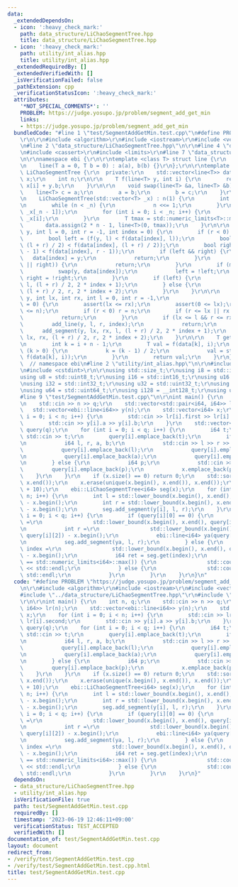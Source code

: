 ```yaml
---
data:
  _extendedDependsOn:
  - icon: ':heavy_check_mark:'
    path: data_structure/LiChaoSegmentTree.hpp
    title: data_structure/LiChaoSegmentTree.hpp
  - icon: ':heavy_check_mark:'
    path: utility/int_alias.hpp
    title: utility/int_alias.hpp
  _extendedRequiredBy: []
  _extendedVerifiedWith: []
  _isVerificationFailed: false
  _pathExtension: cpp
  _verificationStatusIcon: ':heavy_check_mark:'
  attributes:
    '*NOT_SPECIAL_COMMENTS*': ''
    PROBLEM: https://judge.yosupo.jp/problem/segment_add_get_min
    links:
    - https://judge.yosupo.jp/problem/segment_add_get_min
  bundledCode: "#line 1 \"test/SegmentAddGetMin.test.cpp\"\n#define PROBLEM \"https://judge.yosupo.jp/problem/segment_add_get_min\"\
    \r\n\r\n#include <algorithm>\r\n#include <iostream>\r\n#include <vector>\r\n\r\
    \n#line 2 \"data_structure/LiChaoSegmentTree.hpp\"\n\r\n#line 4 \"data_structure/LiChaoSegmentTree.hpp\"\
    \n#include <cassert>\r\n#include <limits>\r\n#line 7 \"data_structure/LiChaoSegmentTree.hpp\"\
    \n\r\nnamespace ebi {\r\n\r\ntemplate <class T> struct line {\r\n    T a, b;\r\
    \n    line(T a = 0, T b = 0) : a(a), b(b) {}\r\n};\r\n\r\ntemplate <class T> struct\
    \ LiChaoSegmentTree {\r\n  private:\r\n    std::vector<line<T>> data;\r\n    std::vector<T>\
    \ x;\r\n    int n;\r\n\r\n    T f(line<T> y, int i) {\r\n        return y.a *\
    \ x[i] + y.b;\r\n    }\r\n\r\n    void swap(line<T> &a, line<T> &b) {\r\n    \
    \    line<T> c = a;\r\n        a = b;\r\n        b = c;\r\n    }\r\n\r\n  public:\r\
    \n    LiChaoSegmentTree(std::vector<T> _x) : n(1) {\r\n        int _n = _x.size();\r\
    \n        while (n < _n) {\r\n            n <<= 1;\r\n        }\r\n        x.assign(n,\
    \ _x[_n - 1]);\r\n        for (int i = 0; i < _n; i++) {\r\n            x[i] =\
    \ _x[i];\r\n        }\r\n        T tmax = std::numeric_limits<T>::max();\r\n \
    \       data.assign(2 * n - 1, line<T>(0, tmax));\r\n    }\r\n\r\n    void add_line(line<T>\
    \ y, int l = 0, int r = -1, int index = 0) {\r\n        if (r < 0) r = n;\r\n\
    \        bool left = (f(y, l) < f(data[index], l));\r\n        bool mid = (f(y,\
    \ (l + r) / 2) < f(data[index], (l + r) / 2));\r\n        bool right = (f(y, r\
    \ - 1) < f(data[index], r - 1));\r\n        if (left && right) {\r\n         \
    \   data[index] = y;\r\n            return;\r\n        }\r\n        if (!(left\
    \ || right)) {\r\n            return;\r\n        }\r\n        if (mid) {\r\n \
    \           swap(y, data[index]);\r\n            left = !left;\r\n           \
    \ right = !right;\r\n        }\r\n        if (left) {\r\n            add_line(y,\
    \ l, (l + r) / 2, 2 * index + 1);\r\n        } else {\r\n            add_line(y,\
    \ (l + r) / 2, r, 2 * index + 2);\r\n        }\r\n    }\r\n\r\n    void add_segment(line<T>\
    \ y, int lx, int rx, int l = 0, int r = -1,\r\n                     int index\
    \ = 0) {\r\n        assert(lx <= rx);\r\n        assert(0 <= lx);\r\n        assert(rx\
    \ <= n);\r\n        if (r < 0) r = n;\r\n        if (r <= lx || rx <= l) {\r\n\
    \            return;\r\n        }\r\n        if (lx <= l && r <= rx) {\r\n   \
    \         add_line(y, l, r, index);\r\n            return;\r\n        }\r\n  \
    \      add_segment(y, lx, rx, l, (l + r) / 2, 2 * index + 1);\r\n        add_segment(y,\
    \ lx, rx, (l + r) / 2, r, 2 * index + 2);\r\n    }\r\n\r\n    T get(int i) {\r\
    \n        int k = i + n - 1;\r\n        T val = f(data[k], i);\r\n        while\
    \ (k > 0) {\r\n            k = (k - 1) / 2;\r\n            val = std::min(val,\
    \ f(data[k], i));\r\n        }\r\n        return val;\r\n    }\r\n};\r\n\r\n}\
    \  // namespace ebi\n#line 2 \"utility/int_alias.hpp\"\n\r\n#include <cstddef>\r\
    \n#include <cstdint>\r\n\r\nusing std::size_t;\r\nusing i8 = std::int8_t;\r\n\
    using u8 = std::uint8_t;\r\nusing i16 = std::int16_t;\r\nusing u16 = std::uint16_t;\r\
    \nusing i32 = std::int32_t;\r\nusing u32 = std::uint32_t;\r\nusing i64 = std::int64_t;\r\
    \nusing u64 = std::uint64_t;\r\nusing i128 = __int128_t;\r\nusing u128 = __uint128_t;\n\
    #line 9 \"test/SegmentAddGetMin.test.cpp\"\n\r\nint main() {\r\n    int n, q;\r\
    \n    std::cin >> n >> q;\r\n    std::vector<std::pair<i64, i64>> lr(n);\r\n \
    \   std::vector<ebi::line<i64>> y(n);\r\n    std::vector<i64> x;\r\n    for (int\
    \ i = 0; i < n; i++) {\r\n        std::cin >> lr[i].first >> lr[i].second;\r\n\
    \        std::cin >> y[i].a >> y[i].b;\r\n    }\r\n    std::vector<std::vector<i64>>\
    \ query(q);\r\n    for (int i = 0; i < q; i++) {\r\n        i64 t;\r\n       \
    \ std::cin >> t;\r\n        query[i].emplace_back(t);\r\n        if (t == 0) {\r\
    \n            i64 l, r, a, b;\r\n            std::cin >> l >> r >> a >> b;\r\n\
    \            query[i].emplace_back(l);\r\n            query[i].emplace_back(r);\r\
    \n            query[i].emplace_back(a);\r\n            query[i].emplace_back(b);\r\
    \n        } else {\r\n            i64 p;\r\n            std::cin >> p;\r\n   \
    \         query[i].emplace_back(p);\r\n            x.emplace_back(p);\r\n    \
    \    }\r\n    }\r\n    if (x.size() == 0) return 0;\r\n    std::sort(x.begin(),\
    \ x.end());\r\n    x.erase(unique(x.begin(), x.end()), x.end());\r\n    x.emplace_back(1e9\
    \ + 10);\r\n    ebi::LiChaoSegmentTree<i64> seg(x);\r\n    for (int i = 0; i <\
    \ n; i++) {\r\n        int l = std::lower_bound(x.begin(), x.end(), lr[i].first)\
    \ - x.begin();\r\n        int r = std::lower_bound(x.begin(), x.end(), lr[i].second)\
    \ - x.begin();\r\n        seg.add_segment(y[i], l, r);\r\n    }\r\n    for (int\
    \ i = 0; i < q; i++) {\r\n        if (query[i][0] == 0) {\r\n            int l\
    \ =\r\n                std::lower_bound(x.begin(), x.end(), query[i][1]) - x.begin();\r\
    \n            int r =\r\n                std::lower_bound(x.begin(), x.end(),\
    \ query[i][2]) - x.begin();\r\n            ebi::line<i64> ya(query[i][3], query[i][4]);\r\
    \n            seg.add_segment(ya, l, r);\r\n        } else {\r\n            int\
    \ index =\r\n                std::lower_bound(x.begin(), x.end(), query[i][1])\
    \ - x.begin();\r\n            i64 ret = seg.get(index);\r\n            if (ret\
    \ == std::numeric_limits<i64>::max()) {\r\n                std::cout << \"INFINITY\"\
    \ << std::endl;\r\n            } else {\r\n                std::cout << ret <<\
    \ std::endl;\r\n            }\r\n        }\r\n    }\r\n}\n"
  code: "#define PROBLEM \"https://judge.yosupo.jp/problem/segment_add_get_min\"\r\
    \n\r\n#include <algorithm>\r\n#include <iostream>\r\n#include <vector>\r\n\r\n\
    #include \"../data_structure/LiChaoSegmentTree.hpp\"\r\n#include \"../utility/int_alias.hpp\"\
    \r\n\r\nint main() {\r\n    int n, q;\r\n    std::cin >> n >> q;\r\n    std::vector<std::pair<i64,\
    \ i64>> lr(n);\r\n    std::vector<ebi::line<i64>> y(n);\r\n    std::vector<i64>\
    \ x;\r\n    for (int i = 0; i < n; i++) {\r\n        std::cin >> lr[i].first >>\
    \ lr[i].second;\r\n        std::cin >> y[i].a >> y[i].b;\r\n    }\r\n    std::vector<std::vector<i64>>\
    \ query(q);\r\n    for (int i = 0; i < q; i++) {\r\n        i64 t;\r\n       \
    \ std::cin >> t;\r\n        query[i].emplace_back(t);\r\n        if (t == 0) {\r\
    \n            i64 l, r, a, b;\r\n            std::cin >> l >> r >> a >> b;\r\n\
    \            query[i].emplace_back(l);\r\n            query[i].emplace_back(r);\r\
    \n            query[i].emplace_back(a);\r\n            query[i].emplace_back(b);\r\
    \n        } else {\r\n            i64 p;\r\n            std::cin >> p;\r\n   \
    \         query[i].emplace_back(p);\r\n            x.emplace_back(p);\r\n    \
    \    }\r\n    }\r\n    if (x.size() == 0) return 0;\r\n    std::sort(x.begin(),\
    \ x.end());\r\n    x.erase(unique(x.begin(), x.end()), x.end());\r\n    x.emplace_back(1e9\
    \ + 10);\r\n    ebi::LiChaoSegmentTree<i64> seg(x);\r\n    for (int i = 0; i <\
    \ n; i++) {\r\n        int l = std::lower_bound(x.begin(), x.end(), lr[i].first)\
    \ - x.begin();\r\n        int r = std::lower_bound(x.begin(), x.end(), lr[i].second)\
    \ - x.begin();\r\n        seg.add_segment(y[i], l, r);\r\n    }\r\n    for (int\
    \ i = 0; i < q; i++) {\r\n        if (query[i][0] == 0) {\r\n            int l\
    \ =\r\n                std::lower_bound(x.begin(), x.end(), query[i][1]) - x.begin();\r\
    \n            int r =\r\n                std::lower_bound(x.begin(), x.end(),\
    \ query[i][2]) - x.begin();\r\n            ebi::line<i64> ya(query[i][3], query[i][4]);\r\
    \n            seg.add_segment(ya, l, r);\r\n        } else {\r\n            int\
    \ index =\r\n                std::lower_bound(x.begin(), x.end(), query[i][1])\
    \ - x.begin();\r\n            i64 ret = seg.get(index);\r\n            if (ret\
    \ == std::numeric_limits<i64>::max()) {\r\n                std::cout << \"INFINITY\"\
    \ << std::endl;\r\n            } else {\r\n                std::cout << ret <<\
    \ std::endl;\r\n            }\r\n        }\r\n    }\r\n}"
  dependsOn:
  - data_structure/LiChaoSegmentTree.hpp
  - utility/int_alias.hpp
  isVerificationFile: true
  path: test/SegmentAddGetMin.test.cpp
  requiredBy: []
  timestamp: '2023-06-19 12:46:11+09:00'
  verificationStatus: TEST_ACCEPTED
  verifiedWith: []
documentation_of: test/SegmentAddGetMin.test.cpp
layout: document
redirect_from:
- /verify/test/SegmentAddGetMin.test.cpp
- /verify/test/SegmentAddGetMin.test.cpp.html
title: test/SegmentAddGetMin.test.cpp
---
```

